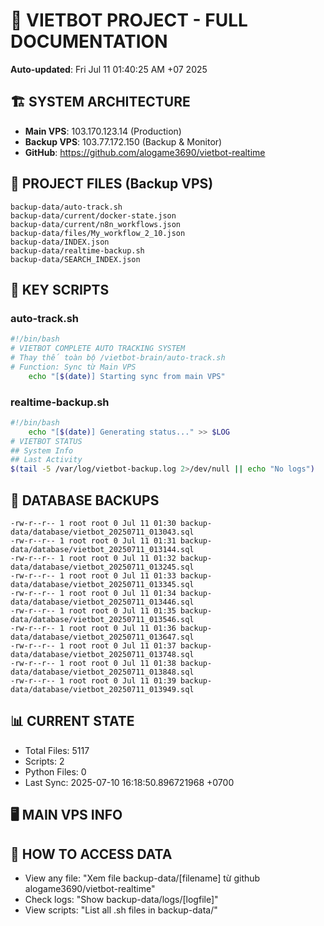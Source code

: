 # 🤖 VIETBOT PROJECT - FULL DOCUMENTATION
**Auto-updated**: Fri Jul 11 01:40:25 AM +07 2025

## 🏗️ SYSTEM ARCHITECTURE
- **Main VPS**: 103.170.123.14 (Production)
- **Backup VPS**: 103.77.172.150 (Backup & Monitor)
- **GitHub**: https://github.com/alogame3690/vietbot-realtime

## 📁 PROJECT FILES (Backup VPS)
```
backup-data/auto-track.sh
backup-data/current/docker-state.json
backup-data/current/n8n_workflows.json
backup-data/files/My_workflow_2_10.json
backup-data/INDEX.json
backup-data/realtime-backup.sh
backup-data/SEARCH_INDEX.json
```

## 🔧 KEY SCRIPTS
### auto-track.sh
```bash
#!/bin/bash
# VIETBOT COMPLETE AUTO TRACKING SYSTEM
# Thay thế toàn bộ /vietbot-brain/auto-track.sh
# Function: Sync từ Main VPS
    echo "[$(date)] Starting sync from main VPS"
```
### realtime-backup.sh
```bash
#!/bin/bash
    echo "[$(date)] Generating status..." >> $LOG
# VIETBOT STATUS
## System Info
## Last Activity
$(tail -5 /var/log/vietbot-backup.log 2>/dev/null || echo "No logs")
```

## 💾 DATABASE BACKUPS
```
-rw-r--r-- 1 root root 0 Jul 11 01:30 backup-data/database/vietbot_20250711_013043.sql
-rw-r--r-- 1 root root 0 Jul 11 01:31 backup-data/database/vietbot_20250711_013144.sql
-rw-r--r-- 1 root root 0 Jul 11 01:32 backup-data/database/vietbot_20250711_013245.sql
-rw-r--r-- 1 root root 0 Jul 11 01:33 backup-data/database/vietbot_20250711_013345.sql
-rw-r--r-- 1 root root 0 Jul 11 01:34 backup-data/database/vietbot_20250711_013446.sql
-rw-r--r-- 1 root root 0 Jul 11 01:35 backup-data/database/vietbot_20250711_013546.sql
-rw-r--r-- 1 root root 0 Jul 11 01:36 backup-data/database/vietbot_20250711_013647.sql
-rw-r--r-- 1 root root 0 Jul 11 01:37 backup-data/database/vietbot_20250711_013748.sql
-rw-r--r-- 1 root root 0 Jul 11 01:38 backup-data/database/vietbot_20250711_013848.sql
-rw-r--r-- 1 root root 0 Jul 11 01:39 backup-data/database/vietbot_20250711_013949.sql
```

## 📊 CURRENT STATE
- Total Files: 5117
- Scripts: 2
- Python Files: 0
- Last Sync: 2025-07-10 16:18:50.896721968 +0700

## 🖥️ MAIN VPS INFO


## 🚨 HOW TO ACCESS DATA
- View any file: "Xem file backup-data/[filename] từ github alogame3690/vietbot-realtime"
- Check logs: "Show backup-data/logs/[logfile]"
- View scripts: "List all .sh files in backup-data/"

